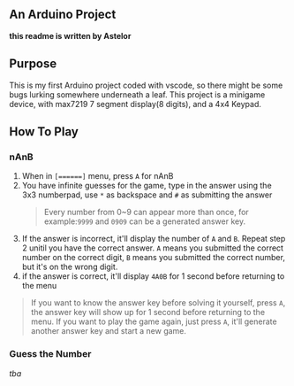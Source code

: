 ## An Arduino Project

**this readme is written by Astelor**

## Purpose

This is my first Arduino project coded with vscode, so there might be some bugs lurking somewhere underneath a leaf.
This project is a minigame device, with max7219 7 segment display(8 digits), and a 4x4 Keypad.

## How To Play
### nAnB
1. When in `[======]` menu, press `A` for nAnB
2. You have infinite guesses for the game, type in the answer using the 3x3 numberpad, use `*` as backspace and `#` as submitting the answer
   > Every number from 0~9 can appear more than once, for example:`9999` and `0909` can be a generated answer key.
4. If the answer is incorrect, it'll display the number of `A` and `B`. Repeat step 2 unitil you have the correct answer. `A` means you submitted the correct number on the correct digit, `B` means you submitted the correct number, but it's on the wrong digit.
3. if the answer is correct, it'll display `4A0B` for 1 second before returning to the menu

> If you want to know the answer key before solving it yourself, press `A`, the answer key will show up for 1 second before returning to the menu.
> If you want to play the game again, just press `A`, it'll generate another answer key and start a new game. 
### Guess the Number
*tba*

